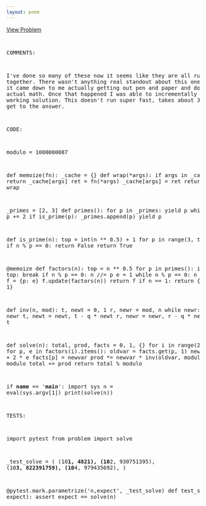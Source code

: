 ```yaml
---
layout: poem
---
```



<html><head><title>Euler - Problem 675</title>
<p><a href="http://projecteuler.net/problem=675" target="_blank">View Problem</a></p>
<pre>

COMMENTS:

I've done so many of these now it seems like they are all running together.
There wasn't anything real standout about this one.  As usual it came down to
me actually getting out pen and paper and doing the actual math.  Once that
happened I was able to incrementally get to a working solution.  This doesn't
run super fast, takes about 37 seconds to get to the answer.


CODE:

modulo = 1000000087

def memoize(fn):
    _cache = {}
    def wrap(*args):
        if args in _cache:
            return _cache[args]
        ret = fn(*args)
        _cache[args] = ret
        return ret
    return wrap

_primes = [2, 3]
def primes():
    for p in _primes:
        yield p
    while True:
        p += 2
        if is_prime(p):
            _primes.append(p)
            yield p

def is_prime(n):
    top = int(n ** 0.5) + 1
    for p in range(3, top, 2):
        if n % p == 0:
            return False
    return True

@memoize
def factors(n):
    top = n ** 0.5
    for p in primes():
        if p > top:
            break
        if n % p == 0:
            n //= p
            e = 1
            while n % p == 0:
                n //= p
                e += 1
            f = {p: e}
            f.update(factors(n))
            return f
    if n == 1:
        return {}
    return {n: 1}

def inv(n, mod):
    t, newt = 0, 1
    r, newr = mod, n
    while newr:
        q = r // newr
        t, newt = newt, t - q * newt
        r, newr = newr, r - q * newr
    return t

def solve(n):
    total, prod, facts = 0, 1, {}
    for i in range(2, n + 1):
        for p, e in factors(i).items():
            oldvar = facts.get(p, 1)
            newvar = oldvar + 2 * e
            facts[p] = newvar
            prod *= newvar * inv(oldvar, modulo)
            prod %= modulo
        total += prod
    return total % modulo

if __name__ == '__main__':
    import sys
    n = eval(sys.argv[1])
    print(solve(n))


TESTS:

import pytest
from problem import solve

_test_solve = (
        (10**1, 4821),
        (10**2, 930751395),
        (10**3, 822391759),
        (10**4, 979435692),
)

@pytest.mark.parametrize('n,expect', _test_solve)
def test_solve(n, expect):
    assert expect == solve(n)

</pre></body></html>

